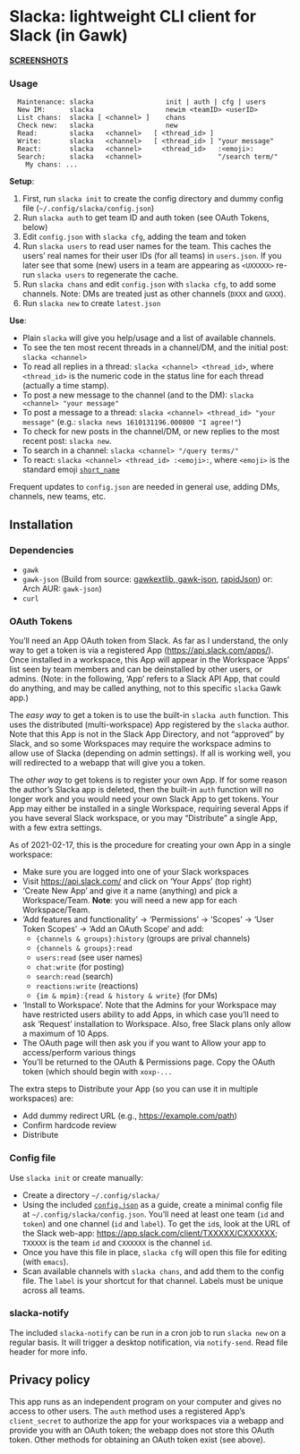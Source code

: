 # Slacka: lightweight CLI client for Slack (in Gawk)

[**SCREENSHOTS**](doc/screenshots.md) 

### Usage

```
  Maintenance: slacka                  init | auth | cfg | users
  New IM:      slacka                  newim <teamID> <userID>
  List chans:  slacka [ <channel> ]    chans
  Check new:   slacka                  new
  Read:        slacka   <channel>   [ <thread_id> ] 
  Write:       slacka   <channel>   [ <thread_id> ] "your message"
  React:       slacka   <channel>     <thread_id>   :<emoji>:
  Search:      slacka   <channel>                   "/search term/"
    My chans: ...
```

**Setup**:

 1. First, run `slacka init` to create the config directory and dummy config
    file (`~/.config/slacka/config.json`)
 2. Run `slacka auth` to get team ID and auth token (see OAuth Tokens, below)
 3. Edit `config.json` with `slacka cfg`, adding the team and token
 4. Run `slacka users` to read user names for the team. This caches
    the users’ real names for their user IDs (for all teams) in
    `users.json`. If you later see that some (new) users in a team are
    appearing as `<UXXXXX>` re-run `slacka users` to regenerate the
    cache.
 5. Run `slacka chans` and edit `config.json` with `slacka cfg`, to
    add some channels. Note: DMs are treated just as other channels
    (`DXXX` and `GXXX`).
 6. Run `slacka new` to create `latest.json`

**Use**:

 * Plain `slacka` will give you help/usage and a list of available
   channels.
 * To see the ten most recent threads in a channel/DM, and the initial
   post: `slacka <channel>`
 * To read all replies in a thread: `slacka <channel> <thread_id>`,
   where `<thread_id>` is the numeric code in the status line for each
   thread (actually a time stamp).
 * To post a new message to the channel (and to the DM): `slacka
   <channel> "your message"`
 * To post a message to a thread: `slacka <channel> <thread_id> "your
   message"` (e.g.: `slacka news 1610131196.000800 "I agree!"`)
 * To check for new posts in the channel/DM, or new replies to the most
   recent post: `slacka new`.
 * To search in a channel: `slacka <channel> "/query terms/"`
 * To react: `slacka <channel> <thread_id> :<emoji>:`, where `<emoji>`
   is the standard emoji [`short_name`](emojis.txt)

Frequent updates to `config.json` are needed in general use, adding
DMs, channels, new teams, etc.

## Installation

### Dependencies

 * `gawk`
 * `gawk-json` (Build from source:
   [gawkextlib, gawk-json](https://sourceforge.net/p/gawkextlib/),
   [rapidJson](https://rapidjson.org/)) or: Arch AUR: `gawk-json`)
 * `curl`

### OAuth Tokens

You’ll need an App OAuth token from Slack. As far as I understand, the
only way to get a token is via a registered App
(<https://api.slack.com/apps/>). Once installed in a workspace, this
App will appear in the Workspace ‘Apps’ list seen by team members and
can be deinstalled by other users, or admins. (Note: in the following,
‘App’ refers to a Slack API App, that could do anything, and may be
called anything, not to this specific `slacka` Gawk app.)

The _easy way_ to get a token is to use the built-in `slacka auth`
function. This uses the distributed (multi-workspace) App registered
by the `slacka` author.  Note that this App is not in the Slack App
Directory, and not “approved” by Slack, and so some Workspaces may
require the workspace admins to allow use of Slacka (depending on
admin settings). If all is working well, you will redirected to a
webapp that will give you a token.

The _other way_ to get tokens is to register your own App.  If for
some reason the author’s Slacka app is deleted, then the built-in
`auth` function will no longer work and you would need your own Slack
App to get tokens.  Your App may either be installed in a single
Workspace, requiring several Apps if you have several Slack workspace,
or you may “Distribute” a single App, with a few extra settings.

As of 2021-02-17, this is the procedure for creating your own App in a
single workspace:

 * Make sure you are logged into one of your Slack workspaces
 * Visit <https://api.slack.com/> and click on ‘Your Apps’ (top right)
 * ‘Create New App’ and give it a name (anything) and pick a
   Workspace/Team. **Note**: you will need a new app for each
   Workspace/Team.
 * ‘Add features and functionality’ -> ‘Permissions’ -> ‘Scopes’ ->
   ‘User Token Scopes’ -> ‘Add an OAuth Scope’ and add:
    * `{channels & groups}:history` (groups are prival channels)
    * `{channels & groups}:read`
    * `users:read` (see user names)
    * `chat:write` (for posting)
    * `search:read` (search)
    * `reactions:write` (reactions)
    * `{im & mpim}:{read & history & write}` (for DMs)
 * ‘Install to Workspace’. Note that the Admins for your Workspace may
   have restricted users ability to add Apps, in which case you’ll
   need to ask ‘Request’ installation to Workspace. Also, free Slack
   plans only allow a maximum of 10 Apps.
 * The OAuth page will then ask you if you want to Allow your app to
   access/perform various things
 * You’ll be returned to the OAuth & Permissions page. Copy the OAuth
   token (which should begin with `xoxp-...`

The extra steps to Distribute your App (so you can use it in multiple
workspaces) are:

 * Add dummy redirect URL (e.g., <https://example.com/path>)
 * Confirm hardcode review
 * Distribute

### Config file

Use `slacka init` or create manually:

 * Create a directory `~/.config/slacka/`
 * Using the included [`config.json`](config.json) as a guide, create
   a minimal config file at `~/.config/slacka/config.json`. You’ll
   need at least one team (`id` and `token`) and one channel (`id` and
   `label`). To get the `id`s, look at the URL of the Slack web-app:
   <https://app.slack.com/client/TXXXXX/CXXXXXX>; `TXXXXX` is the team
   `id` and `CXXXXXX` is the channel `id`. 
 * Once you have this file in place, `slacka cfg` will open this file
   for editing (with `emacs`).
 * Scan available channels with `slacka chans`, and add them to the
   config file.  The `label` is your shortcut for that channel. Labels
   must be unique across all teams.

### slacka-notify

The included `slacka-notify` can be run in a cron job to run `slacka
new` on a regular basis. It will trigger a desktop notification, via
`notify-send`. Read file header for more info.

## Privacy policy

This app runs as an independent program on your computer and gives no
access to other users. The `auth` method uses a registered App’s
`client_secret` to authorize the app for your workspaces via a webapp
and provide you with an OAuth token; the webapp does not store this
OAuth token.  Other methods for obtaining an OAuth token exist (see
above).
